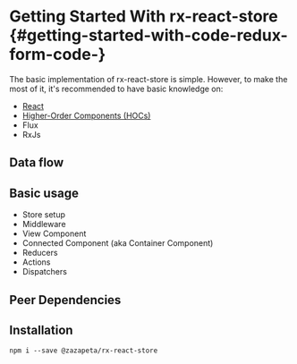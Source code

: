 # Getting Started With rx-react-store {#getting-started-with-code-redux-form-code-}

The basic implementation of rx-react-store is simple. However, to make the most of it, it's recommended to have basic knowledge on:

* [React](https://facebook.github.io/react/)
* [Higher-Order Components \(HOCs\)](https://facebook.github.io/react/docs/higher-order-components.html)
* Flux
* RxJs

## Data flow

## Basic usage

* Store setup
* Middleware
* View Component
* Connected Component \(aka Container Component\)
* Reducers
* Actions
* Dispatchers

## Peer Dependencies

## Installation

```
npm i --save @zazapeta/rx-react-store
```



